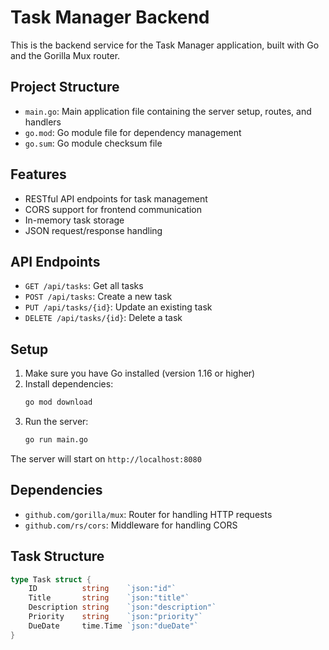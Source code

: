 # Task Manager Backend

This is the backend service for the Task Manager application, built with Go and the Gorilla Mux router.

## Project Structure

- `main.go`: Main application file containing the server setup, routes, and handlers
- `go.mod`: Go module file for dependency management
- `go.sum`: Go module checksum file

## Features

- RESTful API endpoints for task management
- CORS support for frontend communication
- In-memory task storage
- JSON request/response handling

## API Endpoints

- `GET /api/tasks`: Get all tasks
- `POST /api/tasks`: Create a new task
- `PUT /api/tasks/{id}`: Update an existing task
- `DELETE /api/tasks/{id}`: Delete a task

## Setup

1. Make sure you have Go installed (version 1.16 or higher)
2. Install dependencies:
   ```bash
   go mod download
   ```
3. Run the server:
   ```bash
   go run main.go
   ```

The server will start on `http://localhost:8080`

## Dependencies

- `github.com/gorilla/mux`: Router for handling HTTP requests
- `github.com/rs/cors`: Middleware for handling CORS

## Task Structure

```go
type Task struct {
    ID          string    `json:"id"`
    Title       string    `json:"title"`
    Description string    `json:"description"`
    Priority    string    `json:"priority"`
    DueDate     time.Time `json:"dueDate"`
}
``` 
